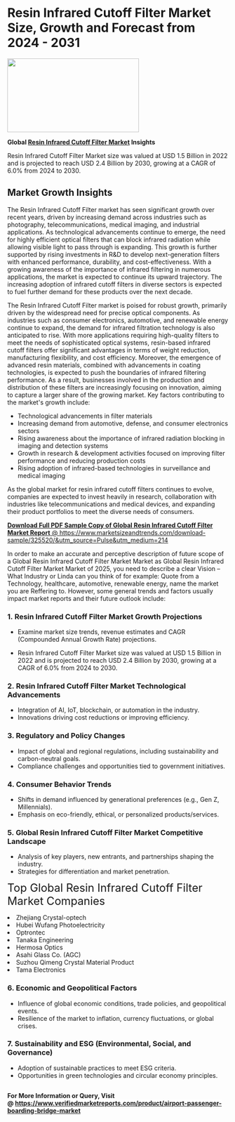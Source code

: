 <H1>Resin Infrared Cutoff Filter Market Size, Growth and Forecast from 2024 - 2031</H1><img class="aligncenter size-medium wp-image-584254" src="https://thirdeyenews.in/wp-content/uploads/2024/09/Global-Market-Research-300x168.jpeg" alt="" width="300" height="168" /><p><strong>Global&nbsp;<a href="https://www.marketsizeandtrends.com/download-sample/325520/&amp;utm_source=Pulse&amp;utm_medium=214">Resin Infrared Cutoff Filter Market</a> Insights</strong></p><p>Resin Infrared Cutoff Filter Market size was valued at USD 1.5 Billion in 2022 and is projected to reach USD 2.4 Billion by 2030, growing at a CAGR of 6.0% from 2024 to 2030.</p><p><h2>Market Growth Insights</h2> <p>The Resin Infrared Cutoff Filter market has seen significant growth over recent years, driven by increasing demand across industries such as photography, telecommunications, medical imaging, and industrial applications. As technological advancements continue to emerge, the need for highly efficient optical filters that can block infrared radiation while allowing visible light to pass through is expanding. This growth is further supported by rising investments in R&D to develop next-generation filters with enhanced performance, durability, and cost-effectiveness. With a growing awareness of the importance of infrared filtering in numerous applications, the market is expected to continue its upward trajectory. The increasing adoption of infrared cutoff filters in diverse sectors is expected to fuel further demand for these products over the next decade. <a href="#download_sample"></a></p> <p>The Resin Infrared Cutoff Filter market is poised for robust growth, primarily driven by the widespread need for precise optical components. As industries such as consumer electronics, automotive, and renewable energy continue to expand, the demand for infrared filtration technology is also anticipated to rise. With more applications requiring high-quality filters to meet the needs of sophisticated optical systems, resin-based infrared cutoff filters offer significant advantages in terms of weight reduction, manufacturing flexibility, and cost efficiency. Moreover, the emergence of advanced resin materials, combined with advancements in coating technologies, is expected to push the boundaries of infrared filtering performance. As a result, businesses involved in the production and distribution of these filters are increasingly focusing on innovation, aiming to capture a larger share of the growing market. Key factors contributing to the market's growth include: <ul> <li>Technological advancements in filter materials</li> <li>Increasing demand from automotive, defense, and consumer electronics sectors</li> <li>Rising awareness about the importance of infrared radiation blocking in imaging and detection systems</li> <li>Growth in research & development activities focused on improving filter performance and reducing production costs</li> <li>Rising adoption of infrared-based technologies in surveillance and medical imaging</li> </ul> As the global market for resin infrared cutoff filters continues to evolve, companies are expected to invest heavily in research, collaboration with industries like telecommunications and medical devices, and expanding their product portfolios to meet the diverse needs of consumers. <a href="#get_more"></p><p><span class=""><strong>Download Full PDF Sample Copy of Global Resin Infrared Cutoff Filter Market Report</strong> @ <a href="https://www.marketsizeandtrends.com/download-sample/325520/&amp;utm_source=Pulse&amp;utm_medium=214" target="_blank">https://www.marketsizeandtrends.com/download-sample/325520/&amp;utm_source=Pulse&amp;utm_medium=214</a></span></p><p>In order to make an accurate and perceptive description of future scope of a Global&nbsp;Resin Infrared Cutoff Filter Market Market as Global&nbsp;Resin Infrared Cutoff Filter Market Market of 2025, you need to describe a clear Vision &ndash; What Industry or Linda can you think of for example: Quote from a Technology, healthcare, automotive, renewable energy, name the market you are Reffering to. However, some general trends and factors usually impact market reports and their future outlook include:</p><h3>1.&nbsp;<strong>Resin Infrared Cutoff Filter Market Growth Projections</strong></h3><ul><li>Examine market size trends, revenue estimates and CAGR (Compounded Annual Growth Rate) projections.</li><li><p>Resin Infrared Cutoff Filter Market size was valued at USD 1.5 Billion in 2022 and is projected to reach USD 2.4 Billion by 2030, growing at a CAGR of 6.0% from 2024 to 2030.</p></li></ul><h3>2.&nbsp;<strong>Resin Infrared Cutoff Filter Market Technological Advancements</strong></h3><ul><li>Integration of AI, IoT, blockchain, or automation in the industry.</li><li>Innovations driving cost reductions or improving efficiency.</li></ul><h3>3.&nbsp;<strong>Regulatory and Policy Changes</strong></h3><ul><li>Impact of global and regional regulations, including sustainability and carbon-neutral goals.</li><li>Compliance challenges and opportunities tied to government initiatives.</li></ul><h3>4.&nbsp;<strong>Consumer Behavior Trends</strong></h3><ul><li>Shifts in demand influenced by generational preferences (e.g., Gen Z, Millennials).</li><li>Emphasis on eco-friendly, ethical, or personalized products/services.</li></ul><h3>5.&nbsp;<strong>Global Resin Infrared Cutoff Filter Market Competitive Landscape</strong></h3><ul><li>Analysis of key players, new entrants, and partnerships shaping the industry.</li><li>Strategies for differentiation and market penetration.</li></ul><p data-pm-slice="1 1 []"><span style="color: inherit; font-family: inherit; font-size: 25px;">Top Global Resin Infrared Cutoff Filter Market Companies</span></p><div class="" data-test-id=""><p><li>Zhejiang Crystal-optech</li><li> Hubei Wufang Photoelectricity</li><li> Optrontec</li><li> Tanaka Engineering</li><li> Hermosa Optics</li><li> Asahi Glass Co. (AGC)</li><li> Suzhou Qimeng Crystal Material Product</li><li> Tama Electronics</li></p></div><h3>6.&nbsp;<strong>Economic and Geopolitical Factors</strong></h3><ul><li>Influence of global economic conditions, trade policies, and geopolitical events.</li><li>Resilience of the market to inflation, currency fluctuations, or global crises.</li></ul><h3>7.&nbsp;<strong>Sustainability and ESG (Environmental, Social, and Governance)</strong></h3><ul><li>Adoption of sustainable practices to meet ESG criteria.</li><li>Opportunities in green technologies and circular economy principles.</li></ul><h2><strong style="font-size: 14px;">For More Information or Query, Visit @&nbsp;</strong><a style="background-color: #ffffff; font-size: 14px;" href="https://www.marketsizeandtrends.com/report/resin-infrared-cutoff-filter-market/" target="_blank">https://www.verifiedmarketreports.com/product/airport-passenger-boarding-bridge-market</a></h2>
